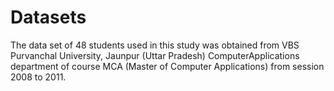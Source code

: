 # Datasets
The  data  set  of  48  students  used  in  this  study  was obtained   from   VBS   Purvanchal   University,   Jaunpur (Uttar  Pradesh)  ComputerApplications  department  of course  MCA  (Master  of  Computer  Applications)  from session 2008 to 2011.

